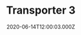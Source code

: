 ---
title: "Transporter 3"
year: 2008
date: 2020-06-14T12:00:03.000Z
permalink: /almanac/movies/2020-06-14-transporter-3/index.html
link: https://letterboxd.com/rknightuk/film/transporter-3/1/
rating: 3
tmdbid: 13387
---
